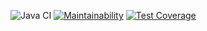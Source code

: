 ![Java CI](https://github.com/error4071/java-project-71/workflows/Java%20CI/badge.svg) [![Maintainability](https://api.codeclimate.com/v1/badges/9455aa1bfef64c177996/maintainability)](https://codeclimate.com/github/error4071/java-project-71/maintainability) [![Test Coverage](https://api.codeclimate.com/v1/badges/9455aa1bfef64c177996/test_coverage)](https://codeclimate.com/github/error4071/java-project-71/test_coverage)

